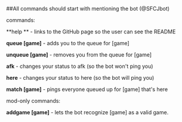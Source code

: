 ##All commands should start with mentioning the bot (@SFCJbot)

commands:

**help ** - links to the GitHub page so the user can see the README

**queue [game]** - adds you to the queue for [game]

**unqueue [game]** - removes you from the queue for [game]

**afk** - changes your status to afk (so the bot won't ping you)

**here** - changes your status to here (so the bot will ping you)

**match [game]** - pings everyone queued up for [game] that's here



mod-only commands:

**addgame [game]** - lets the bot recognize [game] as a valid game.

